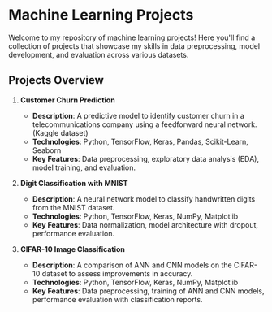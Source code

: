 # Machine Learning Projects

Welcome to my repository of machine learning projects! Here you'll find a collection of projects that showcase my skills in data preprocessing, model development, and evaluation across various datasets.

## Projects Overview

1. **Customer Churn Prediction**  
   - **Description**: A predictive model to identify customer churn in a telecommunications company using a feedforward neural network. (Kaggle dataset)
   - **Technologies**: Python, TensorFlow, Keras, Pandas, Scikit-Learn, Seaborn
   - **Key Features**: Data preprocessing, exploratory data analysis (EDA), model training, and evaluation.

2. **Digit Classification with MNIST**  
   - **Description**: A neural network model to classify handwritten digits from the MNIST dataset.
   - **Technologies**: Python, TensorFlow, Keras, NumPy, Matplotlib
   - **Key Features**: Data normalization, model architecture with dropout, performance evaluation.

3. **CIFAR-10 Image Classification**  
   - **Description**: A comparison of ANN and CNN models on the CIFAR-10 dataset to assess improvements in accuracy.
   - **Technologies**: Python, TensorFlow, Keras, NumPy, Matplotlib
   - **Key Features**: Data preprocessing, training of ANN and CNN models, performance evaluation with classification reports.
